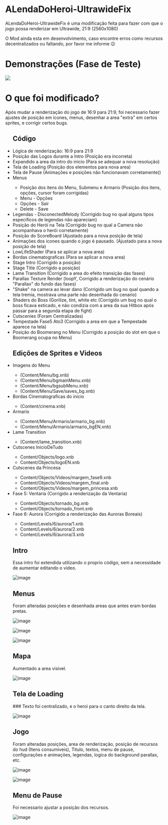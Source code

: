 # ALendaDoHeroi-UltrawideFix

ALendaDoHeroi-UltrawideFix é uma modificação feita para fazer com que o jogo possa renderizar em Ultrawide, 21:9 (2560x1080)

O Mod ainda esta em desenvolvimento, caso encontre erros como recursos decentralizados ou faltando, por favor me informe 😉

# Demonstrações (Fase de Teste)
<a href="https://www.youtube.com/watch?v=qPiQTyTO1xE&list=PL0jT61l8O_LYy3_dyUpT_iRXWayvFjh2D&index=2"><img src="https://github.com/user-attachments/assets/739ace0f-4d3f-4d22-aa90-017c058b2986"></a>

<h1> O que foi modificado? </h1>
Após mudar a renderização do jogo de 16:9 para 21:9, foi necessario fazer ajustes de posição em icones, menus, desenhar a area "extra" em certos sprites, e corrigir certos bugs.
<ul>
<h2>Código</h2>
<li>Lógica de renderização: 16:9 para 21:9</li>
<li>Posição das Logos durante a Intro (Posição era incorreta)</li>
  
<li>Expandido a area da intro do inicio (Para se adequar a nova resolução)</li>  
<li>Tela de Loading (Posição dos elementos para nova area)</li>
<li>Tela de Pause (Animações e posições não funcionavam corretamente))</li>
<li>Menus</li>
  <ul>
    <li>Posição dos itens do Menu, Submenu e Armario (Posição dos itens, opções, cursor foram corrigidas)</li>
    <li>Menu - Opções</li>
    <li>Opções - Sair</li>
    <li>Delete - Save</li>
  </ul>
<li>Legendas - DisconectedMelody (Corrigido bug no qual alguns tipos especificos de legendas não apareciam)</li>
<li>Posição do Herói na Tela (Corrigido bug no qual a Camera não acompanhava o herói corretamente)</li>
<li>Posição do ScoreBoard (Ajustado para a nova posição de tela)</li> 
<li>Animações dos icones quando o jogo é pausado. (Ajustado para a nova posição de tela)</li>
<li>LowLifeShader (Para se aplicar a nova area)</li>
<li>Bordas cinematograficas (Para se aplicar a nova area)</li>
<li>Stage Intro (Corrigido a posição)</li>
<li>Stage Title (Corrigido a posição)</li>
<li>Lame Transition (Corrigido a area do efeito transição das fases)</li>
<li>Parallax Texture Render (loopY, Corrigido a renderização do cenário "Parallax" do fundo das fases)</li>
<li>"Shake" na camera ao levar dano (Corrigido um bug no qual quando a tela tremia, mostrava uma parte não desenhada do cenario)</li>
<li>Shaders do Boss (Gorilize, tint, white etc (Corrigido um bug no qual o boss ficava esticado, e não condizia com a area da sua Hitbox após passar para a segunda etapa de fight)</li>
<li>Cutscenies (Foram Centralizadas)</li>
<li>Tempestade Fase5 Ato3 (Corrigido a area em que a Tempestade aparece na tela)</li>
<li>Posição do Boomerang no Menu (Corrigido a posição do slot em que o Boomerang ocupa no Menu)</li>

<h2>Edições de Sprites e Videos</h2>
<li>Imagens do Menu </li>
<ul>
  <li>(Content/Menu/bg.xnb)</li>
  <li>(Content/Menu/bgmainMenu.xnb)</li>
  <li>(Content/Menu/bgsubMenu.xnb)</li>
  <li>(Content/Menu/Save/saves_bg.xnb)</li>
</ul>
<li>Bordas Cinematograficas do inicio</li>
<ul>
  <li>(Content/cinema.xnb)</li>
</ul>
<li>Armario</li>
<ul>
  <li>(Content/Menu/Armario/armario_bg.xnb)</li>
  <li>(Content/Menu/Armario/armario_bgEN.xnb)</li>
</ul>
<li>Lame Transition</li>
<ul>
  <li>(Content/lame_transition.xnb)</li>
</ul>
<li>Cutscenes InicioDeTudo</li>
<ul>
  <li>Content/Objects/logo.xnb</li>
  <li>Content/Objects/logoEN.xnb</li>
</ul>
<li>Cutscenes da Princesa</li>
<ul>
<li>Content/Objects/Videos/margem_fase9.xnb</li>
<li>Content/Objects/Videos/margem_final.xnb</li>
<li>Content/Objects/Videos/margem_princesa.xnb</li>
</ul>
<li>Fase 5: Ventaria (Corrigido a renderização da Ventaria)</li>
<ul>
  <li>Content/Objects/tornado_bg.xnb</li>
  <li>Content/Objects/tornado_front.xnb</li>
</ul>
<li>Fase 6: Aurora (Corrigido a renderização das Auroras Boreais)</li>
<ul>
  <li>Content/Levels/6/aurora/1.xnb</li>
  <li>Content/Levels/6/aurora/2.xnb</li>
  <li>Content/Levels/6/aurora/3.xnb</li>
</ul>
</ul>

<ul>


<h2>Intro</h2>

Essa intro foi extendida utilizando o proprio código, sem a necessidade de aumentar editando o video.

![image](https://github.com/HenriqueHyonemoto/UltrawideMOD-ALDH/assets/128445385/313ee23d-55cd-4747-b5b1-ea5538b3c794)

<h2>Menus</h2>

Foram alteradas posições e desenhada areas que antes eram bordas pretas.

![image](https://github.com/HenriqueHyonemoto/UltrawideMOD-ALDH/assets/128445385/35808038-4166-4b60-80c2-5431dcd9f677)

![image](https://github.com/HenriqueHyonemoto/UltrawideMOD-ALDH/assets/128445385/f58a35ec-f67c-4067-91b7-7431d51a8dfc)

![image](https://github.com/HenriqueHyonemoto/UltrawideMOD-ALDH/assets/128445385/507f13fb-ddc7-47d2-aad4-1f9adb214e49)


<h2>Mapa</h2>

Aumentado a area visivel.

![image](https://github.com/HenriqueHyonemoto/UltrawideMOD-ALDH/assets/128445385/cbf3acc7-a359-4cd7-adfb-4a6af9bc5bc8)


<h2>Tela de Loading</h2> 
### Texto foi centralizado, e o heroi para o canto direito da tela.

![image](https://github.com/HenriqueHyonemoto/UltrawideMOD-ALDH/assets/128445385/8f465e5e-173e-4ebf-b3e3-f606afc2fa84)


<h2>Jogo</h2> 

Foram alteradas posições, area de renderização, posição de recursos do hud (Itens consumiveis), Titulo, textos, menu de pause, configurações e animações, legendas, logica do background parallax, etc.

![image](https://github.com/HenriqueHyonemoto/UltrawideMOD-ALDH/assets/128445385/f7f4b58b-0241-4082-ab5b-38dfa4151823)

![image](https://github.com/HenriqueHyonemoto/UltrawideMOD-ALDH/assets/128445385/4637b744-da5d-41f0-89d2-54dcc4a43152)

<h2>Menu de Pause</h2> 

Foi necessario ajustar a posição dos recursos.

![image](https://github.com/HenriqueHyonemoto/UltrawideMOD-ALDH/assets/128445385/4bd53999-c53e-4742-96e7-528e4c6c8b2c) <br>

  
</ul>

